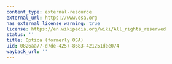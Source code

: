 ```yaml
---
content_type: external-resource
external_url: https://www.osa.org
has_external_license_warning: true
license: https://en.wikipedia.org/wiki/All_rights_reserved
status: ''
title: Optica (formerly OSA)
uid: 0826aa77-d7de-4257-8683-421251dee074
wayback_url: ''
---
```

